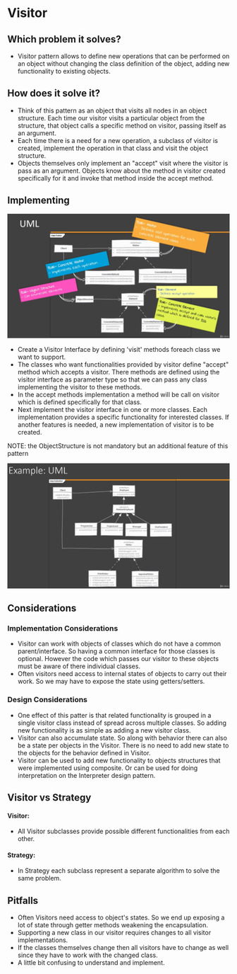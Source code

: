 # Visitor

## Which problem it solves?

- Visitor pattern allows to define new operations that can be performed on an object without changing the class definition of the object, adding new functionality to existing objects.

## How does it solve it?

- Think of this pattern as an object that visits all nodes in an object structure. Each time our visitor visits a particular object from the structure, that object calls a specific method on visitor, passing itself as an argument.
- Each time there is a need  for a new operation, a subclass of visitor is created, implement the operation in that class and visit the object structure.
- Objects themselves only implement an "accept" visit where the visitor is pass as an argument. Objects know about the method in visitor created specifically for it and invoke that method inside the accept method.


## Implementing

![visitor](./visitor-01.png)

- Create a Visitor Interface by defining 'visit' methods foreach class we want to support.
- The classes who want functionalities provided by visitor define "accept" method which accepts a visitor. There methods are defined using the visitor interface as parameter type so that we can pass any class implementing the visitor to these methods.
- In the accept methods implementation a method will be call on visitor which is defined specifically for that class.
- Next implement the visitor interface in one or more classes. Each implementation provides a specific functionality for interested classes. If another features is needed, a new implementation of visitor is to be created.

NOTE: the ObjectStructure is not mandatory but an additional feature of this pattern

![visitorUmlExample](./visitor-02.png)

## Considerations

### Implementation Considerations
- Visitor can work with objects of classes which do not have a common parent/interface. So having a common interface for those classes is optional. However the code which passes our visitor to these objects must be aware of there individual classes.
- Often visitors need access to internal states of objects to carry out their work. So we may have to expose the state using getters/setters.

### Design Considerations
- One effect of this patter is that related functionality is grouped in a single visitor class instead of spread across multiple classes. So adding new functionality is as simple as adding a new visitor class.
- Visitor can also accumulate state. So along with behavior there can also be a state per objects in the Visitor. There is no need to add new state to the objects for the behavior defined in Visitor.
- Visitor can be used to add new functionality to objects structures that were implemented using composite. Or can be used for doing interpretation on the Interpreter design pattern.

## Visitor vs Strategy

#### Visitor:

- All Visitor subclasses provide possible different functionalities from each other.

#### Strategy:

- In Strategy each subclass represent a separate algorithm to solve the same problem.

## Pitfalls

- Often Visitors need access to object's states. So we end up exposing a lot of state through getter methods weakening the encapsulation.
- Supporting a new class in our visitor requires changes to all visitor implementations.
- If the classes themselves change then all visitors have to change as well since they have to work with the changed class.
- A little bit confusing to understand and implement.
